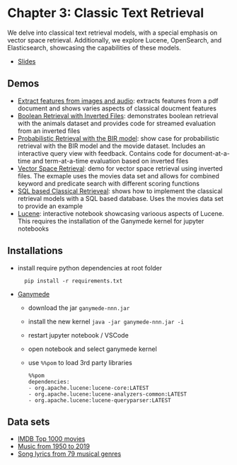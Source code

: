 # Chapter 3: Classic Text Retrieval

We delve into classical text retrieval models, with a special emphasis on vector space retrieval. Additionally, we explore Lucene, OpenSearch, and Elasticsearch, showcasing the capabilities of these models.

- [Slides](03_ClassicalTextRetrieval.pdf)


## Demos

- [Extract features from images and audio](01-extract-features.ipynb): extracts features from a pdf document and shows varies aspects of classical doucment features
- [Boolean Retrieval with Inverted Files](02-boolean-retrieval.ipynb): demonstrates boolean retrieval with the animals dataset and provides code for streamed evaluation from an inverted files
- [Probabilistic Retrieval with the BIR model](03-probabilistic-retrieval.ipynb): show case for probabilistic retrieval with the BIR model and the movide dataset. Includes an interactive query view with feedback. Contains code for document-at-a-time and term-at-a-time evaluation based on inverted files
- [Vector Space Retrieval](04-vectorspace-retrieval.ipynb): demo for vector space retrieval using inverted files. The exmaple uses the movies data set and allows for combined keyword and predicate search with different scoring functions
- [SQL based Classical Retrieveal](05-sql-retrieval.ipynb): shows how to implement the classical retrieval models with a SQL based database. Uses the movies data set to provide an example
- [Lucene](06-lucene.ipynb): interactive notebook showcasing varioous aspects of Lucene. This requires the installation of the Ganymede kernel for jupyter notebooks


## Installations
- install require python dependencies at root folder
  ```
    pip install -r requirements.txt
  ```

- [Ganymede](https://github.com/allen-ball/ganymede)
  - download the jar `ganymede-nnn.jar`
  - install the new kernel `java -jar ganymede-nnn.jar -i`
  - restart jupyter notebook / VSCode
  - open notebook and select ganymede kernel
  - use `%%pom` to load 3rd party libraries

    ```pom
    %%pom
    dependencies:
    - org.apache.lucene:lucene-core:LATEST
    - org.apache.lucene:lucene-analyzers-common:LATEST
    - org.apache.lucene:lucene-queryparser:LATEST
    ```

## Data sets

- [IMDB Top 1000 movies](https://www.kaggle.com/datasets/harshitshankhdhar/imdb-dataset-of-top-1000-movies-and-tv-shows)
- [Music from 1950 to 2019](https://www.kaggle.com/datasets/saurabhshahane/music-dataset-1950-to-2019)
- [Song lyrics from 79 musical genres](https://www.kaggle.com/datasets/neisse/scrapped-lyrics-from-6-genres)


